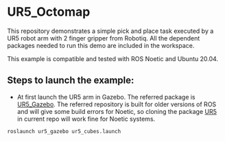 # UR5_Octomap
This repository demonstrates a simple pick and place task executed by a UR5 robot arm with 2 finger gripper from Robotiq. All the dependent packages needed to run this demo are included in the workspace.

This example is compatible and tested with ROS Noetic and Ubuntu 20.04.

## Steps to launch the example:

- At first launch the UR5 arm in Gazebo. The referred package is [UR5_Gazebo](https://github.com/utecrobotics/ur5). The referred repository is built for older versions of ROS and will give some build errors for Noetic, so cloning the package [UR5](https://github.com/divishadL/UR5_pick_and_place/tree/main/src/ur5) in current repo will work fine for Noetic systems.

`roslaunch ur5_gazebo ur5_cubes.launch`
